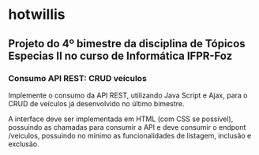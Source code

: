 # hotwillis
## Projeto do 4º bimestre da disciplina de Tópicos Especias II no curso de Informática IFPR-Foz


### Consumo API REST: CRUD veículos
Implemente o consumo da API REST, utilizando Java Script e Ajax, para o CRUD de veículos já
desenvolvido no último bimestre.

A interface deve ser implementada em HTML (com CSS se possível), possuindo as
chamadas para consumir a API e deve consumir o endpont /veiculos, possuindo no mínimo as
funcionalidades de listagem, inclusão e exclusão.
